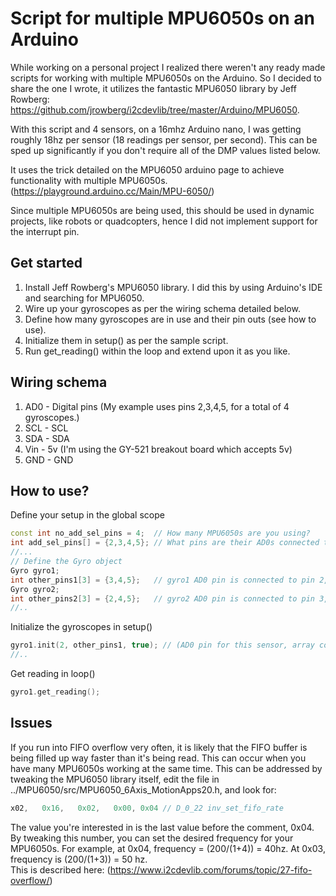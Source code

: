 # Script for multiple MPU6050s on an Arduino
While working on a personal project I realized there weren't any ready made scripts for working with multiple MPU6050s on the Arduino. So I decided to share the one I wrote, it utilizes the fantastic MPU6050 library by Jeff Rowberg: https://github.com/jrowberg/i2cdevlib/tree/master/Arduino/MPU6050.  

With this script and 4 sensors, on a 16mhz Arduino nano, I was getting roughly 18hz per sensor (18 readings per sensor, per second). This can be sped up significantly if you don't require all of the DMP values listed below.

It uses the trick detailed on the MPU6050 arduino page to achieve functionality with multiple MPU6050s. (https://playground.arduino.cc/Main/MPU-6050/)  

Since multiple MPU6050s are being used, this should be used in dynamic projects, like robots or quadcopters, hence I did not implement support for the interrupt pin.

## Get started
1. Install Jeff Rowberg's MPU6050 library. I did this by using Arduino's IDE and searching for MPU6050.
1. Wire up your gyroscopes as per the wiring schema detailed below.
1. Define how many gyroscopes are in use and their pin outs (see how to use).
1. Initialize them in setup() as per the sample script.
1. Run get_reading() within the loop and extend upon it as you like.

## Wiring schema
1. AD0 - Digital pins (My example uses pins 2,3,4,5, for a total of 4 gyroscopes.)
1. SCL - SCL
1. SDA - SDA
1. Vin - 5v (I'm using the GY-521 breakout board which accepts 5v)
1. GND - GND

## How to use?
Define your setup in the global scope
``` c++
const int no_add_sel_pins = 4; 	// How many MPU6050s are you using?
int add_sel_pins[] = {2,3,4,5};	// What pins are their AD0s connected to?
//...
// Define the Gyro object
Gyro gyro1;
int other_pins1[3] = {3,4,5};	// gyro1 AD0 pin is connected to pin 2, so pin 3,4,5 is considered other_pins
Gyro gyro2;
int other_pins2[3] = {2,4,5};	// gyro2 AD0 pin is connected to pin 3, so pin 2,4,5 is considered other_pins
//..
```

Initialize the gyroscopes in setup()
``` c++
gyro1.init(2, other_pins1, true); // (AD0 pin for this sensor, array containing AD0 pins for other sensors, print out sensor values if true)
//..
```

Get reading in loop()
``` c++
gyro1.get_reading();
```

## Issues
If you run into FIFO overflow very often, it is likely that the FIFO buffer is being filled up way faster than it's being read. This can occur when you have many MPU6050s working at the same time. This can be addressed by tweaking the MPU6050 library itself, edit the file in ../MPU6050/src/MPU6050_6Axis_MotionApps20.h, and look for:  
``` c++
x02,   0x16,   0x02,   0x00, 0x04 // D_0_22 inv_set_fifo_rate
```
The value you're interested in is the last value before the comment, 0x04. By tweaking this number, you can set the desired frequency for your MPU6050s. For example, at 0x04, frequency = (200/(1+4)) = 40hz. At 0x03, frequency is (200/(1+3)) = 50 hz.  
This is described here: (https://www.i2cdevlib.com/forums/topic/27-fifo-overflow/)
